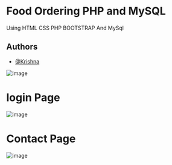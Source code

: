 
# Food Ordering PHP and MySQL

Using HTML CSS PHP BOOTSTRAP And MySql
## Authors
- [@Krishna](https://www.github.com/krishna-sm)







![image](https://user-images.githubusercontent.com/105251808/215444231-f4f677ce-c899-492a-8d69-298af8868c52.png)

# login Page
![image](https://user-images.githubusercontent.com/105251808/215444522-09b93b63-46f5-4f98-b17f-2f0ff310ac50.png)

# Contact Page
![image](https://user-images.githubusercontent.com/105251808/215444582-87eed74e-3add-46d4-ad09-2e58b5614745.png)

